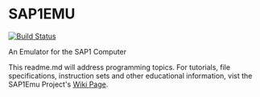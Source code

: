 # SAP1EMU
[![Build Status](https://travis-ci.org/rbaker26/SAP1EMU.svg?branch=master)](https://travis-ci.org/rbaker26/SAP1EMU)

An Emulator for the SAP1 Computer   


This readme.md will address programming topics.
For tutorials, file specifications, instruction sets and other educational information, vist the SAP1Emu Project's [Wiki Page](https://github.com/rbaker26/SAP1EMU/wiki).
